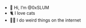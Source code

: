 - 👋 Hi, I’m @0xSLUM
- :cat2: I love cats
- :pirate_flag: I do weird things on the internet

<!---
0xSLUM/0xSLUM is a ✨ special ✨ repository because its `README.md` (this file) appears on your GitHub profile.
You can click the Preview link to take a look at your changes.
--->
